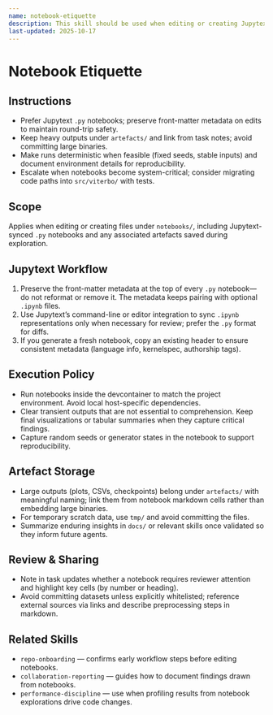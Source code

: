 ```yaml
---
name: notebook-etiquette
description: This skill should be used when editing or creating Jupytext-managed notebooks and managing their artefacts.
last-updated: 2025-10-17
---
```


# Notebook Etiquette

## Instructions
- Prefer Jupytext `.py` notebooks; preserve front-matter metadata on edits to maintain round-trip safety.
- Keep heavy outputs under `artefacts/` and link from task notes; avoid committing large binaries.
- Make runs deterministic when feasible (fixed seeds, stable inputs) and document environment details for reproducibility.
- Escalate when notebooks become system-critical; consider migrating code paths into `src/viterbo/` with tests.

## Scope

Applies when editing or creating files under `notebooks/`, including Jupytext-synced `.py` notebooks and any associated artefacts saved during exploration.

## Jupytext Workflow

1. Preserve the front-matter metadata at the top of every `.py` notebook—do not reformat or remove it. The metadata keeps pairing with optional `.ipynb` files.
2. Use Jupytext’s command-line or editor integration to sync `.ipynb` representations only when necessary for review; prefer the `.py` format for diffs.
3. If you generate a fresh notebook, copy an existing header to ensure consistent metadata (language info, kernelspec, authorship tags).

## Execution Policy

- Run notebooks inside the devcontainer to match the project environment. Avoid local host-specific dependencies.
- Clear transient outputs that are not essential to comprehension. Keep final visualizations or tabular summaries when they capture critical findings.
- Capture random seeds or generator states in the notebook to support reproducibility.

## Artefact Storage

- Large outputs (plots, CSVs, checkpoints) belong under `artefacts/` with meaningful naming; link them from notebook markdown cells rather than embedding large binaries.
- For temporary scratch data, use `tmp/` and avoid committing the files.
- Summarize enduring insights in `docs/` or relevant skills once validated so they inform future agents.

## Review & Sharing

- Note in task updates whether a notebook requires reviewer attention and highlight key cells (by number or heading).
- Avoid committing datasets unless explicitly whitelisted; reference external sources via links and describe preprocessing steps in markdown.

## Related Skills

- `repo-onboarding` — confirms early workflow steps before editing notebooks.
- `collaboration-reporting` — guides how to document findings drawn from notebooks.
- `performance-discipline` — use when profiling results from notebook explorations drive code changes.
